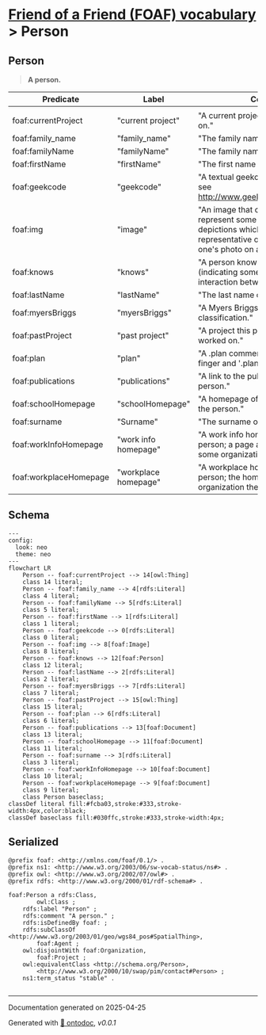 # [Friend of a Friend (FOAF) vocabulary](../homepage.md) > Person

## Person

> **A person.**


| Predicate | Label | Comment | Type |
| -------------------------------- | -------------------------------- | ------------------------------------ | ---- |
| |
| foaf:currentProject | "current project" | "A current project this person works on." |[owl:Thing](<http://www.w3.org/2002/07/owl#Thing>) | |
| foaf:family_name | "family_name" | "The family name of some person." |[rdfs:Literal](<http://www.w3.org/2000/01/rdf-schema#Literal>) | |
| foaf:familyName | "familyName" | "The family name of some person." |[rdfs:Literal](<http://www.w3.org/2000/01/rdf-schema#Literal>) | |
| foaf:firstName | "firstName" | "The first name of a person." |[rdfs:Literal](<http://www.w3.org/2000/01/rdf-schema#Literal>) | |
| foaf:geekcode | "geekcode" | "A textual geekcode for this person, see http://www.geekcode.com/geek.html" |[rdfs:Literal](<http://www.w3.org/2000/01/rdf-schema#Literal>) | |
| foaf:img | "image" | "An image that can be used to represent some thing (ie. those depictions which are particularly representative of something, eg. one's photo on a homepage)." |[foaf:Image](Image.md) | |
| foaf:knows | "knows" | "A person known by this person (indicating some level of reciprocated interaction between the parties)." |[foaf:Person](Person.md) | |
| foaf:lastName | "lastName" | "The last name of a person." |[rdfs:Literal](<http://www.w3.org/2000/01/rdf-schema#Literal>) | |
| foaf:myersBriggs | "myersBriggs" | "A Myers Briggs (MBTI) personality classification." |[rdfs:Literal](<http://www.w3.org/2000/01/rdf-schema#Literal>) | |
| foaf:pastProject | "past project" | "A project this person has previously worked on." |[owl:Thing](<http://www.w3.org/2002/07/owl#Thing>) | |
| foaf:plan | "plan" | "A .plan comment, in the tradition of finger and '.plan' files." |[rdfs:Literal](<http://www.w3.org/2000/01/rdf-schema#Literal>) | |
| foaf:publications | "publications" | "A link to the publications of this person." |[foaf:Document](Document.md) | |
| foaf:schoolHomepage | "schoolHomepage" | "A homepage of a school attended by the person." |[foaf:Document](Document.md) | |
| foaf:surname | "Surname" | "The surname of some person." |[rdfs:Literal](<http://www.w3.org/2000/01/rdf-schema#Literal>) | |
| foaf:workInfoHomepage | "work info homepage" | "A work info homepage of some person; a page about their work for some organization." |[foaf:Document](Document.md) | |
| foaf:workplaceHomepage | "workplace homepage" | "A workplace homepage of some person; the homepage of an organization they work for." |[foaf:Document](Document.md) |

## Schema

```mermaid
---
config:
  look: neo
  theme: neo
---
flowchart LR
    Person -- foaf:currentProject --> 14[owl:Thing]
    class 14 literal;
    Person -- foaf:family_name --> 4[rdfs:Literal]
    class 4 literal;
    Person -- foaf:familyName --> 5[rdfs:Literal]
    class 5 literal;
    Person -- foaf:firstName --> 1[rdfs:Literal]
    class 1 literal;
    Person -- foaf:geekcode --> 0[rdfs:Literal]
    class 0 literal;
    Person -- foaf:img --> 8[foaf:Image]
    class 8 literal;
    Person -- foaf:knows --> 12[foaf:Person]
    class 12 literal;
    Person -- foaf:lastName --> 2[rdfs:Literal]
    class 2 literal;
    Person -- foaf:myersBriggs --> 7[rdfs:Literal]
    class 7 literal;
    Person -- foaf:pastProject --> 15[owl:Thing]
    class 15 literal;
    Person -- foaf:plan --> 6[rdfs:Literal]
    class 6 literal;
    Person -- foaf:publications --> 13[foaf:Document]
    class 13 literal;
    Person -- foaf:schoolHomepage --> 11[foaf:Document]
    class 11 literal;
    Person -- foaf:surname --> 3[rdfs:Literal]
    class 3 literal;
    Person -- foaf:workInfoHomepage --> 10[foaf:Document]
    class 10 literal;
    Person -- foaf:workplaceHomepage --> 9[foaf:Document]
    class 9 literal;
    class Person baseclass;
classDef literal fill:#fcba03,stroke:#333,stroke-width:4px,color:black;
classDef baseclass fill:#030ffc,stroke:#333,stroke-width:4px;
```



## Serialized

```ttl
@prefix foaf: <http://xmlns.com/foaf/0.1/> .
@prefix ns1: <http://www.w3.org/2003/06/sw-vocab-status/ns#> .
@prefix owl: <http://www.w3.org/2002/07/owl#> .
@prefix rdfs: <http://www.w3.org/2000/01/rdf-schema#> .

foaf:Person a rdfs:Class,
        owl:Class ;
    rdfs:label "Person" ;
    rdfs:comment "A person." ;
    rdfs:isDefinedBy foaf: ;
    rdfs:subClassOf <http://www.w3.org/2003/01/geo/wgs84_pos#SpatialThing>,
        foaf:Agent ;
    owl:disjointWith foaf:Organization,
        foaf:Project ;
    owl:equivalentClass <http://schema.org/Person>,
        <http://www.w3.org/2000/10/swap/pim/contact#Person> ;
    ns1:term_status "stable" .


```

---

Documentation generated on 2025-04-25

Generated with [📑 ontodoc](https://github.com/StephaneBranly/ontodoc), *v0.0.1*